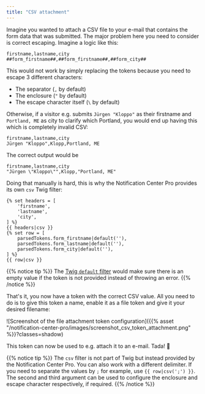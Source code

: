 ```yaml
---
title: "CSV attachment"
---
```


Imagine you wanted to attach a CSV file to your e-mail that contains the form data that was submitted.
The major problem here you need to consider is correct escaping. Imagine a logic like this:

```
firstname,lastname,city
##form_firstname##,##form_firstname##,##form_city##
```

This would not work by simply replacing the tokens because you need to escape 3 different characters:

* The separator (`,` by default)
* The enclosure (`"` by default)
* The escape character itself (`\` by default)

Otherwise, if a visitor e.g. submits `Jürgen "Kloppo"` as their firstname and `Portland, ME` as city to clarify which 
Portland, you would end up having this which is completely invalid CSV:

```
firstname,lastname,city
Jürgen "Kloppo",Klopp,Portland, ME
```

The correct output would be

```
firstname,lastname,city
"Jürgen \"Kloppo\"",Klopp,"Portland, ME"
```

Doing that manually is hard, this is why the Notification Center Pro provides its own `csv` Twig filter:

```twig
{% set headers = [
    'firstname', 
    'lastname',
    'city',
] %}
{{ headers|csv }}
{% set row = [
    parsedTokens.form_firstname|default(''), 
    parsedTokens.form_lastname|default(''), 
    parsedTokens.form_city|default(''), 
] %}
{{ row|csv }}
```

{{% notice tip %}}
The [Twig `default` filter](https://twig.symfony.com/doc/3.x/filters/default.html) would make sure there is an empty 
value if the token is not provided instead of throwing an error.
{{% /notice %}}

That's it, you now have a token with the correct CSV value. All you need to do is to give this token a name, enable 
it as a file token and give it your desired filename:

![Screenshot of the file attachment token configuration]({{% asset "/notification-center-pro/images/screenshot_csv_token_attachment.png" %}}?classes=shadow)

This token can now be used to e.g. attach it to an e-mail. Tada! 🎉

{{% notice tip %}}
The `csv` filter is not part of Twig but instead provided by the Notification Center Pro. You can also work with a 
different delimiter. If you need to separate the values by `;` for example, use `{{ row|csv(';') }}`. The second and 
third argument can be used to configure the enclosure and escape character respectively, if required.
{{% /notice %}}